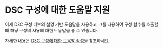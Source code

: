 # DSC 구성에 대한 도움말 지원

이제 DSC 구성 내부의 설명 기반 도움말을 사용하고 `-?`를 사용하여 구성 함수를 호출할 때 해당 구성의 사용에 대한 도움말을 볼 수 있습니다.  

자세한 내용은 [DSC 구성에 대한 도움말 작성](../dsc/configHelp.md)을 참조하세요.

<!--HONumber=Jun16_HO4-->


